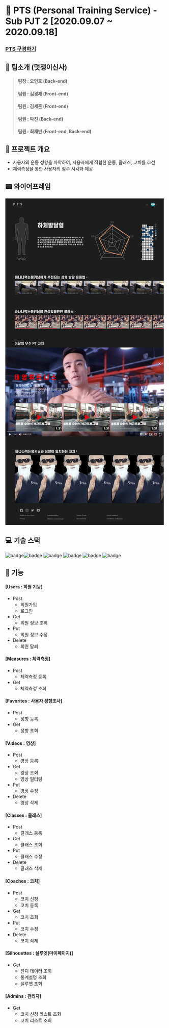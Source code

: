 # :muscle: PTS (Personal Training Service) - Sub PJT 2 [2020.09.07 ~ 2020.09.18]
### [PTS 구경하기](http://j3a501.p.ssafy.io/)
## :tophat: 팀소개 (멋쟁이신사)
> #### 팀장 : 오인호 (Back-end)  
> #### 팀원 : 김경재 (Front-end)  
> #### 팀원 : 김세훈 (Front-end)  
> #### 팀원 : 박진 (Back-end)  
> #### 팀원 : 최재빈 (Front-end, Back-end) 

## :page_facing_up: 프로젝트 개요
- 사용자의 운동 성향을 파악하여, 사용자에게 적합한 운동, 클래스, 코치를 추천  
- 체력측정을 통한 사용자의 점수 시각화 제공

## :pager: 와이어프레임
![PTS](./img/PTS.jpg)

## :computer: 기술 스택
![badge](https://img.shields.io/badge/Front--end-React-brightgreen)![badge](https://img.shields.io/badge/Back--end-django-blue) ![badge](https://img.shields.io/badge/DB-MariaDB-yellow) ![badge](https://img.shields.io/badge/Infra-AWS-orange) ![badge](https://img.shields.io/badge/Infra-docker-yellowgreen) ![badge](https://img.shields.io/badge/Infra-NGINX-lightgrey)

## :information_desk_person: 기능

#### [Users : 회원 기능]
- Post
  - 회원가입
  - 로그인
- Get
  - 회원 정보 조회
- Put
  - 회원 정보 수정
- Delete
  - 회원 탈퇴

#### [Measures : 체력측정]
- Post
  - 체력측정 등록
- Get
  - 체력측정 조회

#### [Favorites : 사용자 성향조사]
- Post
  - 성향 등록
- Get
  - 성향 조회

#### [Videos : 영상]
- Post
  - 영상 등록
- Get
  - 영상 조회
  - 영상 필터링
- Put
  - 영상 수정
- Delete
    - 영상 삭제

#### [Classes : 클래스]
- Post
  - 클래스 등록
- Get
  - 클래스 조회
- Put
  - 클래스 수정
- Delete
    - 클래스 삭제

#### [Coaches : 코치]
- Post
  - 코치 신청
  - 코치 등록
- Get
  - 코치 조회
- Put
  - 코치 수정
- Delete
    - 코치 삭제

#### [Silhouettes : 실루엣(마이페이지)]
- Get
  - 잔디 데이터 조회
  - 통계설명 조회
  - 실루엣 조회

#### [Admins : 관리자]
- Get
  - 코치 신청 리스트 조회
  - 코치 리스트 조회